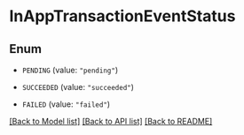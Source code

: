 # InAppTransactionEventStatus

## Enum


* `PENDING` (value: `"pending"`)

* `SUCCEEDED` (value: `"succeeded"`)

* `FAILED` (value: `"failed"`)


[[Back to Model list]](../README.md#documentation-for-models) [[Back to API list]](../README.md#documentation-for-api-endpoints) [[Back to README]](../README.md)



